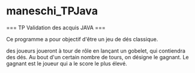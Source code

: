 # maneschi_TPJava
=== TP Validation des acquis JAVA ===

Ce programme a pour objectif d'être un jeu de dés classique.

des joueurs joueront à tour de rôle en lançant un gobelet, qui contiendra des dés. Au bout d'un certain nombre de tours, on désigne le gagnant.
Le gagnant est le joueur qui a le score le plus élevé.
